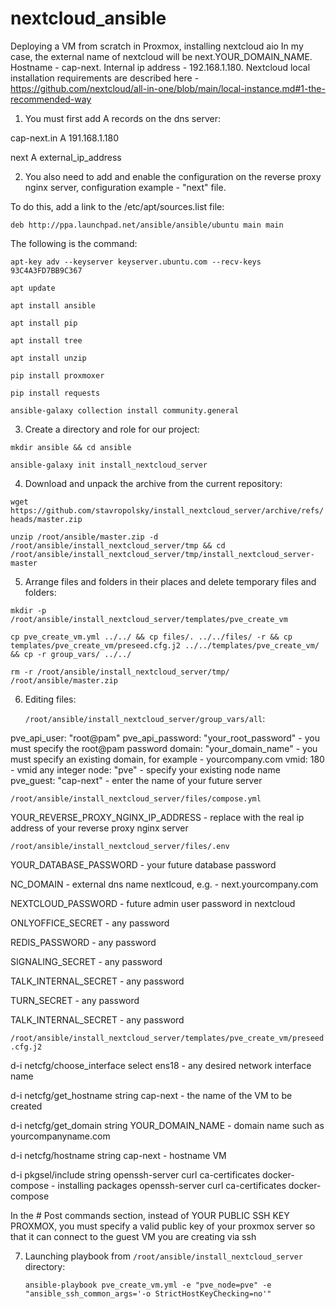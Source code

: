 # nextcloud_ansible
Deploying a VM from scratch in Proxmox, installing nextcloud aio
In my case, the external name of nextcloud will be next.YOUR_DOMAIN_NAME.
Hostname - cap-next.
Internal ip address - 192.168.1.180.
Nextcloud local installation requirements are described here - https://github.com/nextcloud/all-in-one/blob/main/local-instance.md#1-the-recommended-way

1. You must first add A records on the dns server:

cap-next.in A 191.168.1.180

next A external_ip_address

2. You also need to add and enable the configuration on the reverse proxy nginx server, configuration example - "next" file.

To do this, add a link to the /etc/apt/sources.list file:

`deb http://ppa.launchpad.net/ansible/ansible/ubuntu main main`

The following is the command:

`apt-key adv --keyserver keyserver.ubuntu.com --recv-keys 93C4A3FD7BB9C367`

`apt update`

`apt install ansible`

`apt install pip`

`apt install tree`

`apt install unzip`

`pip install proxmoxer`

`pip install requests`

`ansible-galaxy collection install community.general`


3. Create a directory and role for our project:

`mkdir ansible && cd ansible`

`ansible-galaxy init install_nextcloud_server`

4. Download and unpack the archive from the current repository:
   
`wget https://github.com/stavropolsky/install_nextcloud_server/archive/refs/heads/master.zip`

`unzip /root/ansible/master.zip -d /root/ansible/install_nextcloud_server/tmp && cd /root/ansible/install_nextcloud_server/tmp/install_nextcloud_server-master`

5. Arrange files and folders in their places and delete temporary files and folders:
   
`mkdir -p /root/ansible/install_nextcloud_server/templates/pve_create_vm`

`cp pve_create_vm.yml ../../ && cp files/. ../../files/ -r && cp templates/pve_create_vm/preseed.cfg.j2 ../../templates/pve_create_vm/ && cp -r group_vars/ ../../`

`rm -r /root/ansible/install_nextcloud_server/tmp/ /root/ansible/master.zip`

6. Editing files:
   
   `/root/ansible/install_nextcloud_server/group_vars/all`:
   
pve_api_user: "root@pam"
pve_api_password: "your_root_password" - you must specify the root@pam password
domain: "your_domain_name" - you must specify an existing domain, for example - yourcompany.com
vmid: 180 - vmid any integer
node: "pve" - specify your existing node name
pve_guest: "cap-next" - enter the name of your future server

`/root/ansible/install_nextcloud_server/files/compose.yml`

YOUR_REVERSE_PROXY_NGINX_IP_ADDRESS - replace with the real ip address of your reverse proxy nginx server

`/root/ansible/install_nextcloud_server/files/.env`

YOUR_DATABASE_PASSWORD - your future database password

NC_DOMAIN - external dns name nextlcoud, e.g. - next.yourcompany.com

NEXTCLOUD_PASSWORD - future admin user password in nextcloud

ONLYOFFICE_SECRET - any password

REDIS_PASSWORD - any password

SIGNALING_SECRET - any password

TALK_INTERNAL_SECRET - any password

TURN_SECRET - any password

TALK_INTERNAL_SECRET - any password

`/root/ansible/install_nextcloud_server/templates/pve_create_vm/preseed.cfg.j2`

d-i netcfg/choose_interface select ens18 - any desired network interface name

d-i netcfg/get_hostname string cap-next - the name of the VM to be created

d-i netcfg/get_domain string YOUR_DOMAIN_NAME - domain name such as yourcompanyname.com

d-i netcfg/hostname string cap-next - hostname VM

d-i pkgsel/include string openssh-server curl ca-certificates docker-compose - installing packages openssh-server curl ca-certificates docker-compose

In the # Post commands section, instead of YOUR PUBLIC SSH KEY PROXMOX, you must specify a valid public key of your proxmox server so that it can connect to the guest VM you are creating via ssh

7. Launching playbook from `/root/ansible/install_nextcloud_server` directory:

   `ansible-playbook pve_create_vm.yml -e "pve_node=pve" -e "ansible_ssh_common_args='-o StrictHostKeyChecking=no'"`

